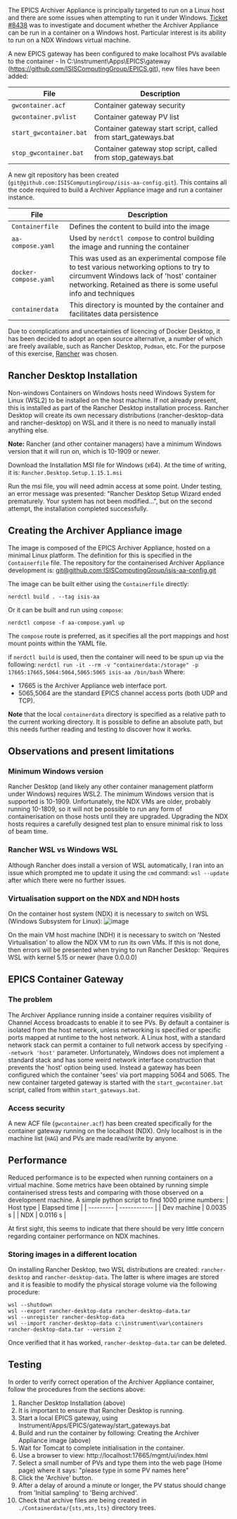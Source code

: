 The EPICS Archiver Appliance is principally targeted to run on a Linux host and there are some issues when attempting to run it under Windows.
[Ticket #8438](https://github.com/ISISComputingGroup/IBEX/issues/8438) was to investigate and document whether the Archiver Appliance can be run in a container on a Windows host. Particular interest is its ability to run on a NDX Windows virtual machine.

A new EPICS gateway has been configured to make localhost PVs available to the container - In C:\Instrument\Apps\EPICS\gateway (https://github.com/ISISComputingGroup/EPICS.git), new files have been added:

| File | Description |
| ---- | ----------- |
| `gwcontainer.acf` | Container gateway security |
| `gwcontainer.pvlist` | Container gateway PV list |
| `start_gwcontainer.bat` | Container gateway start script, called from start_gateways.bat |
| `stop_gwcontainer.bat` | Container gateway stop script, called from stop_gateways.bat |

A new git repository has been created (`git@github.com:ISISComputingGroup/isis-aa-config.git`). This contains all the code required to build a Archiver Appliance image and run a container instance.

| File | Description |
| ---- | ----------- |
| `Containerfile` | Defines the content to build into the image |
| `aa-compose.yaml` | Used by `nerdctl compose` to control building the image and running the container  |
| `docker-compose.yaml` | This was used as an experimental compose file to test various networking options to try to circumvent Windows lack of 'host' container networking. Retained as there is some useful info and techniques |
| `containerdata`  | This directory is mounted by the container and facilitates data persistence  |

Due to complications and uncertainties of licencing of Docker Desktop, it has been decided to adopt an open source alternative, a number of which are freely available, such as Rancher Desktop, `Podman`, etc. For the purpose of this exercise, [Rancher](https://rancherdesktop.io/) was chosen.

## Rancher Desktop Installation
Non-windows Containers on Windows hosts need Windows System for Linux (WSL2) to be installed on the host machine. If not already present, this is installed as part of the Rancher Desktop installation process. Rancher Desktop will create its own necessary distributions (rancher-desktop-data and rancher-desktop) on WSL and it there is no need to manually install anything else.

**Note:** Rancher (and other container managers) have a minimum Windows version that it will run on, which is 10-1909 or newer.

Download the Installation MSI file for Windows (x64). At the time of writing, it is: `Rancher.Desktop.Setup.1.15.1.msi`

Run the msi file, you will need admin access at some point. Under testing, an error message was presented: "Rancher Desktop Setup Wizard ended prematurely. Your system has not been modified...", but on the second attempt, the installation completed successfully. 

## Creating the Archiver Appliance image
The image is composed of the EPICS Archiver Appliance, hosted on a minimal Linux platform. The definition for this is specified in the `Containerfile` file.
The repository for the containerised Archiver Appliance development is: [git@github.com:ISISComputingGroup/isis-aa-config.git](git@github.com:ISISComputingGroup/isis-aa-config.git)

The image can be built either using the `Containerfile` directly:

`nerdctl build . --tag isis-aa`

Or it can be built and run using `compose`:

`nerdctl compose -f aa-compose.yaml up`

The `compose` route is preferred, as it specifies all the port mappings and host mount points within the YAML file.

if `nerdctl build` is used, then the container will need to be spun up via the following:
`nerdctl run -it --rm -v "containerdata:/storage" -p 17665:17665,5064:5064,5065:5065 isis-aa /bin/bash`
Where: 
* 17665 is the Archiver Appliance web interface port. 
* 5065,5064 are the standard EPICS channel access ports (both UDP and TCP).

**Note** that the local `containerdata` directory is specified as a relative path to the current working directory. It is possible to define an absolute path, but this needs further reading and testing to discover how it works.



## Observations and present limitations
### Minimum Windows version
Rancher Desktop (and likely any other container management platform under Windows) requires WSL2. The minimum Windows version that is supported is 10-1909. Unfortunately, the NDX VMs are older, probably running 10-1809, so it will not be possible to run any form of containerisation on those hosts until they are upgraded. Upgrading the NDX hosts requires a carefully designed test plan to ensure minimal risk to loss of beam time.

### Rancher WSL vs Windows WSL
Although Rancher does install a version of WSL automatically, I ran into an issue which prompted me to update it using the `cmd` command: `wsl --update`
after which there were no further issues.

### Virtualisation support on the NDX and NDH hosts
On the container host system (NDX) it is necessary to switch on WSL (Windows Subsystem for Linux):
![image](https://github.com/user-attachments/assets/f5f7ae90-6ff7-4ec1-b946-473601af3155)

On the main VM host machine (NDH) it is necessary to switch on 'Nested Virtualisation' to allow the NDX VM to run its own VMs. If this is not done, then errors will be presented when trying to run Rancher Desktop: 'Requires WSL with kernel 5.15 or newer (have 0.0.0.0)

## EPICS Container Gateway
### The problem
The Archiver Appliance running inside a container requires visibility of Channel Access broadcasts to enable it to see PVs. By default a container is isolated from the host network, unless networking is specified or specific ports mapped at runtime to the host network. A Linux host, with a standard network stack can permit a container to full network access by specifying `--network 'host'` parameter. Unfortunately, Windows does not implement a standard stack and has some weird network interface construction that prevents the 'host' option being used.
Instead a gateway has been configured which the container 'sees' via port mapping 5064 and 5065.
The new container targeted gateway is started with the `start_gwcontainer.bat` script, called from within `start_gateways.bat`. 

### Access security
A new ACF file (`gwcontainer.acf`) has been created specifically for the container gateway running on the localhost (NDX). Only localhost is in the machine list (`HAG`) and PVs are made read/write by anyone.

## Performance
Reduced performance is to be expected when running containers on a virtual machine. Some metrics have been obtained by running simple containerised stress tests and comparing with those observed on a development machine.
A simple python script to find 1000 prime numbers:
| Host type | Elapsed time |
| --------- | ------------ |
| Dev machine | 0.0035 s |
| NDX | 0.0116 s |

At first sight, this seems to indicate that there should be very little concern regarding container performance on NDX machines.

### Storing images in a different location
On installing Rancher Desktop, two WSL distributions are created: `rancher-desktop` and `rancher-desktop-data`. The latter is where images are stored and it is feasible to modify the physical storage volume via the following procedure:
```
wsl --shutdown
wsl --export rancher-desktop-data rancher-desktop-data.tar
wsl --unregister rancher-desktop-data
wsl --import rancher-desktop-data c:\instrument\var\containers rancher-desktop-data.tar --version 2
```
Once verified that it has worked, ```rancher-desktop-data.tar``` can be deleted.

## Testing
In order to verify correct operation of the Archiver Appliance container, follow the procedures from the sections above:
1. Rancher Desktop Installation (above)
2. It is important to ensure that Rancher Desktop is running.
3. Start a local EPICS gateway, using Instrument/Apps/EPICS/gateway/start_gateways.bat
4. Build and run the container by following: Creating the Archiver Appliance image (above)
5. Wait for Tomcat to complete initialisation in the container.
6. Use a browser to view: http://localhost:17665/mgmt/ui/index.html
7. Select a small number of PVs and type them into the web page (Home page) where it says: "please type in some PV names here"
8. Click the 'Archive' button.
9. After a delay of around a minute or longer, the PV status should change from 'Initial sampling' to 'Being archived'.
10. Check that archive files are being created in `./Containerdata/{sts,mts,lts}` directory trees.



